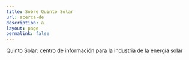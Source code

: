 ```yaml
---
title: Sobre Quinto Solar
url: acerca-de
description: a
layout: page
permalink: false
---
```


Quinto Solar: centro de información para la industria de la energía solar